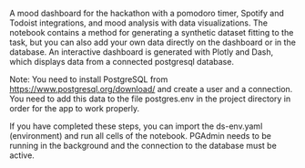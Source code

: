A mood dashboard for the hackathon with a pomodoro timer, Spotify and Todoist integrations, and mood analysis with data visualizations. 
The notebook contains a method for generating a synthetic dataset fitting to the task, but you can also add your own data directly on the dashboard or in the database.
An interactive dashboard is generated with Plotly and Dash, which displays data from a connected postgresql database.

Note: You need to install PostgreSQL from https://www.postgresql.org/download/ and create a user and a connection.
You need to add this data to the file postgres.env in the project directory in order for the app to work properly.

If you have completed these steps, you can import the ds-env.yaml (environment) and run all cells of the notebook.
PGAdmin needs to be running in the background and the connection to the database must be active.

